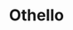 ---
title: "Othello"
drama-url: "https://en.wikipedia.org/wiki/Othello"
brief-introduction: "\"O, beware, my lord, of jealousy; it is the green-eyed monster which doth mock the meat it feeds on.\""
img-name: "Othello and Desdemona"
image-url: "https://upload.wikimedia.org/wikipedia/commons/e/e0/Frederick_Richard_Pickersgill_-_Othello_and_Desdemona.jpg"
img-creator: "Frederick Richard Pickersgill"
licence: "Creative Commons Public Domain Mark 1.0 License"

original-work-name: Un Capitano Moro (A Moorish Captain)
original-work-type: tale
original-work-year: 1565
original-work-url: https://www.cliffsnotes.com/literature/o/othello/about-othello
writer: "William Shakespeare"

category: play
tags: "1600s, Tragedy, Shakespeare, Passion, Jealousy, Race"

synopsis: "The play is set during the Ottoman-Venetian war for control of the island of Cyprus. Othello and Iago are the two main characters in the play. Othello is a military commander of Moorish race and a former general in the Venetian army. He has recently married the beautiful and rich Desdemona, against his father's wishes. Iago is Othello's malevolent ensign, but he was an evil man who deliberately angered his master, causing the usually Stoic Moor to kill his beloved wife.
(wikipedia 2021)"
act-brief: |
  _**Act I**_  
  Roderigo complains that his ensign friend Iago has not told him about the secret marriage between Desdemona and Othello. He is very unhappy because he is deeply in love with Desdemona and proposes marriage to her father, Brabantio.  
  Because Othello has promoted a man named Cassio, Iago doesn't think this soldier is like him and he hates Othello. He tells Roderigo that he plans to use Othello for his own benefit. Iago colluded with Roderigo to leak the news that Othello was eloping with Desdemona.  
  Brabantio is angered by Roderigo, and when he goes with Othello to the Duke's residence, he accuses Othello of seducing Desdemona with witchcraft. Othello defends himself before many senators, who are not satisfied until Desdemona confirms that she loves Othello. At the duke's command, Othello left Venice to lead the Venetian army against the Turks.  

  _**Act II**_  
  Act II-Upon arriving in Cyprus, they found the Turkish fleet destroyed, apparently by a storm. To celebrate this event, Othello ordered a celebration, and then hurried away to finish his engagement with Desdemona. Iago wants Cassio to join the fight, so he hires Roderigo as a lobbyist. A drunk Cassio even angrily attacked and injured Montano when he tried to calm him down. Othello appears at the right time and asks the whole story. Not surprisingly, Cassio received a rebuke from Othello and was stripped of his rank. So Iago's idea was successful, and Cassio was finally persuaded to make his own demand, that he be restored to military service through Desdemona's husband.  

  _**Act III**_  
  Iago tries to get Othello to trust Cassio and Desdemona less. Later, Desdemona's discarded handkerchief (Othello's first gift to her) was found by Emilia, who did not know what Iago wanted to use the handkerchief for, but at Iago's request, the handkerchief ended up in Iago's hands. Then, Iago took the opportunity to stir things up in Othello's ear, fabricating how his wife betrayed him, successfully provoking Othello's firm determination to kill Desdemona and Cassio, and promoting Iago to lieutenant. The III act is an important turning point, and Othello's tragic ending is to pay for his own belief in Iago's lies and full of doubts about Casio and Desdemona.  

  _**Act IV**_  
  Iago wants Othello to observe Cassio's reaction, so he drops the handkerchief at Cassio's house, while Iago confronts Cassio. Iago deliberately gores Cassio into talking about his affair with Bianca in order to convince Othello that they are talking about Desdemona, but he whispers her name. Later, When Othello sees Bianca accusing Cassio of giving her a second hand gift from another lover, Iago convinces him that cassio received desdemona's handkerchief.  
  Othello then decides to kill Desdemona and orders Iago to kill Cassio. Meanwhile, Roderigo complains that Iago didn't help him get the money and Desdemona, but Iago convinces him to kill Cassio.  

  _**Act V**_  
  Roderigo followed Iago's instructions and attacked Cassio in the street while he was heading home from Bianca's house. Roderigo was wounded, and Iago, blinded by the darkness, wounded Cassio in the leg. When Cassio's cry for help brings Lodovico and Gratiano, Iago, pretending nothing has happened, joins them. Later, Cassio recognized Roderigo as the one who hurt him. Iago stabbed Roderigo to prevent the incident from being revealed, and then blamed Bianca, claiming that it was Bianca's conspiracy.    
  Othello asked Desdemona for an explanation, but failed to suffocate Desdemona with a pillow. Emilia saw that Desdemona was still speaking for her husband before she died. However, Othello's mind was completely occupied by the idea of Desdemona's infidelity, and he could not listen to other explanations. Emilia wanted someone to solve the dilemma.   Former governor Montano was there with Graciano and Iago. When Othello mentions the handkerchief, Emilia finally realizes her husband's plot and tells the truth. Iago kills Emilia in a rage. A repentant Othello realizes that he has wronged Desdemona and that Iago is the real villain, so he stings Iago with his weapon, but does not take his life, leaving him to spend the rest of his life in penance is a more cruel punishment.   
  Iago chose to remain silent, and why he did so was unknown to anyone but himself. Lodovico eventually arrests Iago for murder, and Othello takes his own life. Cassio became the winner, succeeding Othello. Lodovico leaves after denouncing Iago and admonishing Cassio to do justice, and after leaving tells the others what happened.  
  (wikipedia 2021)"
transition: "Due to its lasting passion, jealousy and ethnic theme, Othello has become a popular drama for a long time, for the first time in 1604 after performances were strip widely on the stage, adaptation, and many times over the centuries, Othello as a literary works appeared in many of the popular culture in the form of expression, won the audience's affection. Let's enjoy the play together.
(wikipedia 2021)"
performance-date: "1 November 1604"
performance-country: "United kingdom"
performance-city:  "London"
performance-venue: "Whitehall Palace "
director: "Lloyd Richards"
director-img-url: https://pbs.twimg.com/media/FIP9eT2WQAEuYgo?format=jpg&name=large
director-img-licence:

scriptwriter: 
references: "wikipedia.org. 2021. Othello - Wikipedia. [online] Available at: <https://en.wikipedia.org/wiki/Othello#21st_century> [Accessed 12 December 2021]." 

music1: The Willow Song (Othello)
music-url: https://www.youtube.com/watch?v=gQtOfHBaNqM 

music2: Desdemona's Willow Song from Shakespeare's Othello
music2-url: https://www.youtube.com/watch?v=r6VzWeY_SU0

music3: https://www.youtube.com/watch?v=BdKn5AKSd6M
music3-url: Charlie Mole-Othello - Main Title

layout: exhibit
---